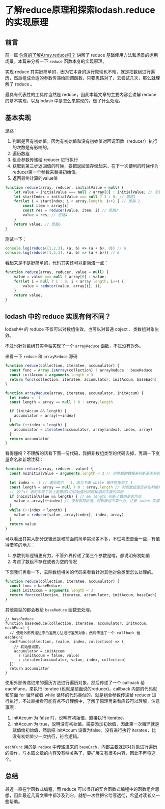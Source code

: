 # 了解reduce原理和探索lodash.reduce的实现原理

## 前言

前一篇 [你真的了解Array.reduce吗？](https://juejin.cn/post/7204316982886826041) 讲解了 reduce 基础使用方法和场景的运用场景。本篇来分析一下 `reduce` 函数本身的实现原理。

实现 reduce 其实挺简单的，因为它本身的运行原理也不难，就是把数组进行遍历，然后组成合适的参数传递给回调函数，只要思路对了，去尝试几次，那么就理解了 reduce 。

最具有代表性的工具库当然是 reduce，因此本篇文章的主要内容会讲解 reduce 的基本实现，以及lodash 中是怎么来实现的，做了什么处理。

## 基本实现

思路：

1. 判断是否有初始值，因为有初始值和没有初始值对回调函数（reducer）执行的次数是有影响的。
2. 遍历数组
3. 组合参数传递给 reducer 进行执行
4. 获取到第三步返回值的时候，要把返回值存储起来，在下一次便利的时候作为reducer第一个参数来替换初始值。
5. 返回最终计算的value值

```js
function reduce(array, reducer, initialValue = null) {
    let value = initialValue === null ? array[0] : initialValue; // 思路1
    let startIndex = initialValue === null ? 1 : 0; // 思路1
    for(let i = startIndex; i < array.length; i++) { // 思路 2
        const item = array[i]
        const res = reducer(value, item, i) // 思路3
        value = res; // 思路4
    }
    return value; // 思路5
}
```

测试一下：

```js
console.log(reduce([1,2,3], (a, b) => (a + b), 0)) // 6
console.log(reduce([1,2,3], (a, b) => (a + b))) // 6
```

看起来是不是挺简单的，代码其实还可以更简洁一点：

```js
function reduce(array, reducer, value = null) {
    value = value === null ? array[0] : value;
    for(let i = null ? 1 : 0; i < array.length; i++) {
        value = reducer(value, array[i], i);
    }
    return value;
}
```

## lodash 中的 reduce 实现有何不同？

lodash中 的 reduce 不仅可以对数组生效，也可以对普通 object 、类数组对象生效。

不过也针对数组其实单独实现了一个 `arrayReduce` 函数，不过没有对外。

来看一下 `reduce` 和 `arrayReduce` 源码

```js
function reduce(collection, iteratee, accumulator) {
  const func = Array.isArray(collection) ? arrayReduce : baseReduce
  const initAccum = arguments.length < 3
  return func(collection, iteratee, accumulator, initAccum, baseEach)
}

function arrayReduce(array, iteratee, accumulator, initAccum) {
  let index = -1
  const length = array == null ? 0 : array.length

  if (initAccum && length) {
    accumulator = array[++index]
  }
  while (++index < length) {
    accumulator = iteratee(accumulator, array[index], index, array)
  }
  return accumulator
}
```

看得懂吗？不理解的话看下面一份代码，我把非数组类型的代码去掉，再调一下变量命名和新增注释：

```js
function reduce(array, reducer, value) {
  const noInitialValue = arguments.length < 3 // 用参数的数量来判断是否有初始值
  
  let index = -1 // 遍历索引 - 1，因为下面 while 循环前先加了 1
  const length = array == null ? 0 : array.length // 判断数组是否存在和缓存数组长度
  // 这个if 语句中做了我上面思路1中初始值的问题和遍历次数的问题
  if (noInitialValue && length) { // && length 判断了数组是否为空
    value = array[++index] // 没有有初始值，则取数组中第一为，注意 index 变成了0，下面 while 循环前会先加 1，因此循环次数会少一次。
  }
  while (++index < length) {
    value = reducer(value, array[index], index, array)
  }
  return value
}
```

可以看出其实大部分逻辑还是和前面的简单实现差不多，不过考虑更全一些，有值得借鉴的地方：

1. 参数判断逻辑更有力，不管外界传递了第三个参数是啥，都说明有初始值
2. 考虑了数组不存在或者为空的情况

下面我们再看一下，去除数组相关的代码来看看针对其他对象类型怎么处理的。

```js
function reduce(collection, iteratee, accumulator) {
  const func = baseReduce;
  const initAccum = arguments.length < 3
  return func(collection, iteratee, accumulator, initAccum, baseEach)
}
```

其他类型的都会教给 `baseReduce` 函数去处理。

```
// baseReduce
function baseReduce(collection, iteratee, accumulator, initAccum, eachFunc) {
  // 使用外部传递进来的遍历方法进行遍历对象，然后传递了一个 callback 给 eachFunc
  eachFunc(collection, (value, index, collection) => {
    // 初始值设置，
    accumulator = initAccum
      ? (initAccum = false, value)
      : iteratee(accumulator, value, index, collection)
  })
  return accumulator
}
```

使用外部传递进来的遍历方法进行遍历对象，然后传递了一个 callback 给 eachFunc，来执行 iteratee (也就是前面说的reducer)，callback 内部的代码就和前面 for 循环或者 while 循环的代码类似的，就是组合参数传递给 reducer 进行执行，不过直接看可能有点不好理解中，了解了原理再来看应该可以理解，注意事项：

1. initAccum 为 false 时，说明有初始值，直接执行 iteratee。
2. initAccum 为 true，说明没有初始值，需要添加初始值，因此第一次循环就是赋值给初始值，然后把 initAccum 设置为false，没有进行执行 iteratee，比没有初始值少一次执行，符合逻辑。


`eachFunc` 用的是 `reduce` 中传递进来的 `baseEach`，内部主要就是对对象进行遍历的操作，与本篇文章的内容没有啥关系了，要扩展又有很多内容，因此不再将这个。


## 总结

最近一直在学函数式编程，而 reduce 可以很好的契合函数式编程中的函数组合思想，因此最近几篇文章中都涉及到它，就想一次性把它给写透彻，希望对读者又一些帮助。
